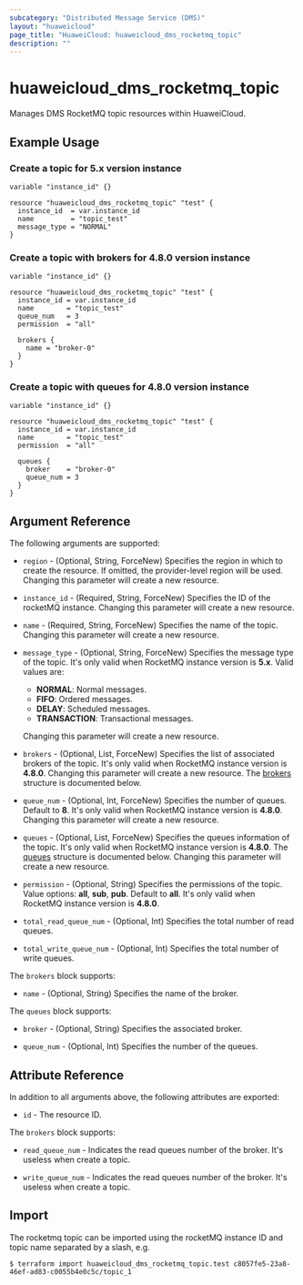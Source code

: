 ```yaml
---
subcategory: "Distributed Message Service (DMS)"
layout: "huaweicloud"
page_title: "HuaweiCloud: huaweicloud_dms_rocketmq_topic"
description: ""
---
```


# huaweicloud_dms_rocketmq_topic

Manages DMS RocketMQ topic resources within HuaweiCloud.

## Example Usage

### Create a topic for 5.x version instance

```hcl
variable "instance_id" {}

resource "huaweicloud_dms_rocketmq_topic" "test" {
  instance_id  = var.instance_id
  name         = "topic_test"
  message_type = "NORMAL"
}
```

### Create a topic with brokers for 4.8.0 version instance

```hcl
variable "instance_id" {}

resource "huaweicloud_dms_rocketmq_topic" "test" {
  instance_id = var.instance_id
  name        = "topic_test"
  queue_num   = 3
  permission  = "all"

  brokers {
    name = "broker-0"
  }
}
```

### Create a topic with queues for 4.8.0 version instance

```hcl
variable "instance_id" {}

resource "huaweicloud_dms_rocketmq_topic" "test" {
  instance_id = var.instance_id
  name        = "topic_test"
  permission  = "all"

  queues {
    broker    = "broker-0"
    queue_num = 3
  }
}
```

## Argument Reference

The following arguments are supported:

* `region` - (Optional, String, ForceNew) Specifies the region in which to create the resource.
  If omitted, the provider-level region will be used. Changing this parameter will create a new resource.

* `instance_id` - (Required, String, ForceNew) Specifies the ID of the rocketMQ instance.
  Changing this parameter will create a new resource.

* `name` - (Required, String, ForceNew) Specifies the name of the topic.
  Changing this parameter will create a new resource.

* `message_type` - (Optional, String, ForceNew) Specifies the message type of the topic.
  It's only valid when RocketMQ instance version is **5.x**. Valid values are:
  + **NORMAL**: Normal messages.
  + **FIFO**: Ordered messages.
  + **DELAY**: Scheduled messages.
  + **TRANSACTION**: Transactional messages.

  Changing this parameter will create a new resource.

* `brokers` - (Optional, List, ForceNew) Specifies the list of associated brokers of the topic.
  It's only valid when RocketMQ instance version is **4.8.0**.
  Changing this parameter will create a new resource.
  The [brokers](#DmsRocketMQTopic_BrokerRef) structure is documented below.

* `queue_num` - (Optional, Int, ForceNew) Specifies the number of queues. Default to **8**.
  It's only valid when RocketMQ instance version is **4.8.0**.
  Changing this parameter will create a new resource.

* `queues` - (Optional, List, ForceNew) Specifies the queues information of the topic.
  It's only valid when RocketMQ instance version is **4.8.0**.
  The [queues](#DmsRocketMQTopic_QueueRef) structure is documented below.
  Changing this parameter will create a new resource.

* `permission` - (Optional, String) Specifies the permissions of the topic.
  Value options: **all**, **sub**, **pub**. Default to **all**.
  It's only valid when RocketMQ instance version is **4.8.0**.

* `total_read_queue_num` - (Optional, Int) Specifies the total number of read queues.

* `total_write_queue_num` - (Optional, Int) Specifies the total number of write queues.

<a name="DmsRocketMQTopic_BrokerRef"></a>
The `brokers` block supports:

* `name` - (Optional, String) Specifies the name of the broker.

<a name="DmsRocketMQTopic_QueueRef"></a>
The `queues` block supports:

* `broker` - (Optional, String) Specifies the associated broker.

* `queue_num` - (Optional, Int) Specifies the number of the queues.

## Attribute Reference

In addition to all arguments above, the following attributes are exported:

* `id` - The resource ID.

<a name="DmsRocketMQTopic_BrokerRef"></a>
  The `brokers` block supports:

* `read_queue_num` - Indicates the read queues number of the broker. It's useless when create a topic.

* `write_queue_num` - Indicates the read queues number of the broker. It's useless when create a topic.

## Import

The rocketmq topic can be imported using the rocketMQ instance ID and topic name separated by a slash, e.g.

```
$ terraform import huaweicloud_dms_rocketmq_topic.test c8057fe5-23a8-46ef-ad83-c0055b4e0c5c/topic_1
```
